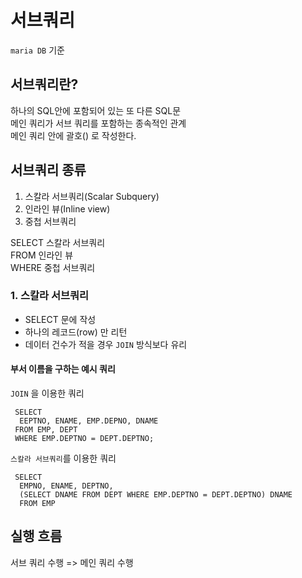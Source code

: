 # 서브쿼리

`maria DB` 기준

## 서브쿼리란?   

하나의 SQL안에 포함되어 있는 또 다른 SQL문  
메인 쿼리가 서브 쿼리를 포함하는 종속적인 관계   
메인 쿼리 안에 괄호() 로 작성한다.   


## 서브쿼리 종류
1. 스칼라 서브쿼리(Scalar Subquery)   
2. 인라인 뷰(Inline view)   
3. 중첩 서브쿼리

SELECT 스칼라 서브쿼리   
FROM 인라인 뷰   
WHERE 중첩 서브쿼리   

### 1. 스칼라 서브쿼리

 - SELECT 문에 작성
 - 하나의 레코드(row) 만 리턴
 - 데이터 건수가 적을 경우 `JOIN` 방식보다 유리

#### 부서 이름을 구하는 예시 쿼리   
`JOIN` 을 이용한 쿼리
```
 SELECT
  EEPTNO, ENAME, EMP.DEPNO, DNAME 
 FROM EMP, DEPT
 WHERE EMP.DEPTNO = DEPT.DEPTNO;

```

`스칼라 서브쿼리`를 이용한 쿼리
```
 SELECT 
  EMPNO, ENAME, DEPTNO, 
  (SELECT DNAME FROM DEPT WHERE EMP.DEPTNO = DEPT.DEPTNO) DNAME
  FROM EMP
```



## 실행 흐름

서브 쿼리 수행 => 메인 쿼리 수행 
